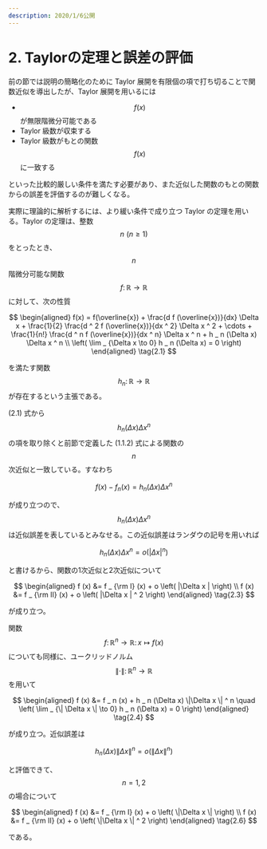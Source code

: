 ```yaml
---
description: 2020/1/6公開
---
```


# 2. Taylorの定理と誤差の評価

前の節では説明の簡略化のために Taylor 展開を有限個の項で打ち切ることで関数近似を導出したが、Taylor 展開を用いるには

* $$f(x)$$が無限階微分可能である
* Taylor 級数が収束する
* Taylor 級数がもとの関数$$f(x)$$に一致する

といった比較的厳しい条件を満たす必要があり、また近似した関数のもとの関数からの誤差を評価するのが難しくなる。

実際に理論的に解析するには、より緩い条件で成り立つ Taylor の定理を用いる。Taylor の定理は、整数$$n \,\,(n \geq 1)$$をとったとき、$$n$$階微分可能な関数$$f \colon \mathbb{R} \to \mathbb{R}$$に対して、次の性質

$$
\begin{aligned}
f(x) = f(\overline{x}) + \frac{d f (\overline{x})}{dx} \Delta x + \frac{1}{2} \frac{d ^ 2 f (\overline{x})}{dx ^ 2} \Delta x ^ 2 + \cdots + \frac{1}{n!} \frac{d ^ n f (\overline{x})}{dx ^ n} \Delta x ^ n + h _ n (\Delta x) \Delta x ^ n \\
\left( \lim _ {\Delta x \to 0} h _ n (\Delta x) = 0 \right)
\end{aligned} \tag{2.1}
$$

を満たす関数$$h _ n\colon \mathbb{R} \to \mathbb{R}$$が存在するという主張である。

\(2.1\) 式から$$h _ n (\Delta x) \Delta x ^ n$$の項を取り除くと前節で定義した \(1.1.2\) 式による関数の$$n$$次近似と一致している。すなわち

$$
f(x) - f _ n (x) = h _ n (\Delta x) \Delta x ^ n
$$

が成り立つので、$$h _ n (\Delta x) \Delta x ^ n$$は近似誤差を表しているとみなせる。この近似誤差はランダウの記号を用いれば

$$
h _ n (\Delta x) \Delta x ^ n = o \left( |\Delta x | ^n \right) \tag{2.2}
$$

と書けるから、関数の1次近似と2次近似について

$$
\begin{aligned}
f (x) &= f _ {\rm I} (x) + o \left( |\Delta x | \right) \\
f (x) &= f _ {\rm II} (x) + o \left( |\Delta x | ^ 2 \right)
\end{aligned} \tag{2.3}
$$

が成り立つ。

関数$$f \colon \mathbb{R} ^ n \to \mathbb{R} \colon x \mapsto f(x)$$についても同様に、ユークリッドノルム$$\| \cdot \| \colon \mathbb{R} ^ n \to \mathbb{R}$$を用いて

$$
\begin{aligned}
f (x) &= f _ n (x) + h _ n (\Delta x) \|\Delta x \| ^ n \quad \left( \lim _ {\| \Delta x \| \to 0} h _ n (\Delta x) = 0 \right)
\end{aligned} \tag{2.4}
$$

が成り立つ。近似誤差は

$$
h _ n (\Delta x) \| \Delta x \| ^ n = o \left( \| \Delta x \| ^ n \right) \tag{2.5}
$$

と評価できて、$$n = 1, 2$$の場合について

$$
\begin{aligned}
f (x) &= f _ {\rm I} (x) + o \left( \|\Delta x \| \right) \\
f (x) &= f _ {\rm II} (x) + o \left( \|\Delta x \| ^ 2 \right)
\end{aligned} \tag{2.6}
$$

である。

